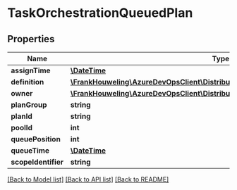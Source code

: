 # TaskOrchestrationQueuedPlan

## Properties
Name | Type | Description | Notes
------------ | ------------- | ------------- | -------------
**assignTime** | [**\DateTime**](\DateTime.md) |  | [optional] 
**definition** | [**\FrankHouweling\AzureDevOpsClient\DistributedTask\Model\TaskOrchestrationOwner**](TaskOrchestrationOwner.md) |  | [optional] 
**owner** | [**\FrankHouweling\AzureDevOpsClient\DistributedTask\Model\TaskOrchestrationOwner**](TaskOrchestrationOwner.md) |  | [optional] 
**planGroup** | **string** |  | [optional] 
**planId** | **string** |  | [optional] 
**poolId** | **int** |  | [optional] 
**queuePosition** | **int** |  | [optional] 
**queueTime** | [**\DateTime**](\DateTime.md) |  | [optional] 
**scopeIdentifier** | **string** |  | [optional] 

[[Back to Model list]](../README.md#documentation-for-models) [[Back to API list]](../README.md#documentation-for-api-endpoints) [[Back to README]](../README.md)


